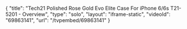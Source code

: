 {
    "title": "Tech21 Polished Rose Gold Evo Elite Case For iPhone 6\/6s T21-5201 - Overview",
    "type": "solo",
    "layout": "iframe-static",
    "videoId": "69863141",
    "url": "\/tvpembed\/69863141"
}